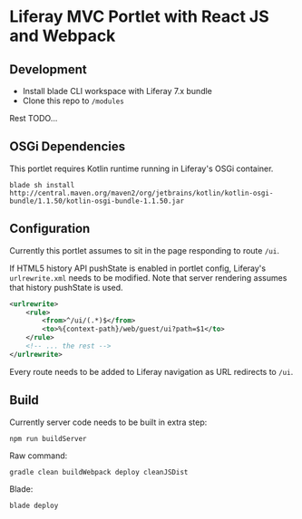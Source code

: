 # Liferay MVC Portlet with React JS and Webpack

## Development

* Install blade CLI workspace with Liferay 7.x bundle
* Clone this repo to `/modules`

Rest TODO...

## OSGi Dependencies

This portlet requires Kotlin runtime running in Liferay's OSGi container.

```
blade sh install http://central.maven.org/maven2/org/jetbrains/kotlin/kotlin-osgi-bundle/1.1.50/kotlin-osgi-bundle-1.1.50.jar
```

## Configuration

Currently this portlet assumes to sit in the page responding to route `/ui`.

If HTML5 history API pushState is enabled in portlet config, Liferay's `urlrewrite.xml` needs to be modified.
Note that server rendering assumes that history pushState is used.
 
```xml
<urlrewrite>
    <rule>
        <from>^/ui/(.*)$</from>
        <to>%{context-path}/web/guest/ui?path=$1</to>
    </rule>
    <!-- ... the rest -->
</urlrewrite>
```   

Every route needs to be added to Liferay navigation as URL redirects to `/ui`.

## Build

Currently server code needs to be built in extra step:

    npm run buildServer

Raw command: 
    
    gradle clean buildWebpack deploy cleanJSDist

Blade: 
        
    blade deploy
